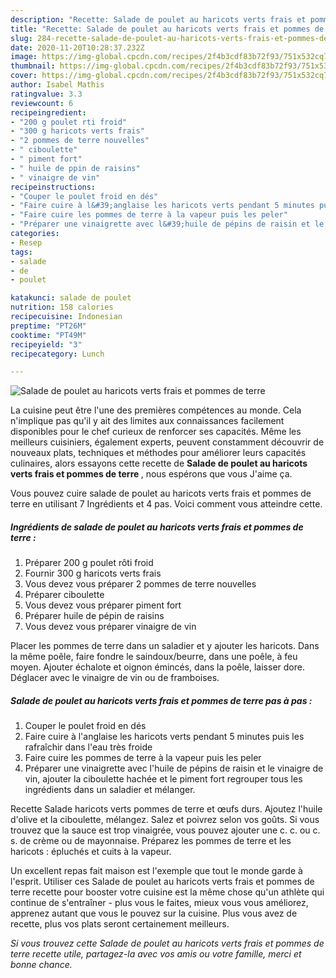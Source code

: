 ```yaml
---
description: "Recette: Salade de poulet au haricots verts frais et pommes de terre"
title: "Recette: Salade de poulet au haricots verts frais et pommes de terre"
slug: 284-recette-salade-de-poulet-au-haricots-verts-frais-et-pommes-de-terre
date: 2020-11-20T10:28:37.232Z
image: https://img-global.cpcdn.com/recipes/2f4b3cdf83b72f93/751x532cq70/salade-de-poulet-au-haricots-verts-frais-et-pommes-de-terre-photo-principale-de-la-recette.jpg
thumbnail: https://img-global.cpcdn.com/recipes/2f4b3cdf83b72f93/751x532cq70/salade-de-poulet-au-haricots-verts-frais-et-pommes-de-terre-photo-principale-de-la-recette.jpg
cover: https://img-global.cpcdn.com/recipes/2f4b3cdf83b72f93/751x532cq70/salade-de-poulet-au-haricots-verts-frais-et-pommes-de-terre-photo-principale-de-la-recette.jpg
author: Isabel Mathis
ratingvalue: 3.3
reviewcount: 6
recipeingredient:
- "200 g poulet rti froid"
- "300 g haricots verts frais"
- "2 pommes de terre nouvelles"
- " ciboulette"
- " piment fort"
- " huile de ppin de raisins"
- " vinaigre de vin"
recipeinstructions:
- "Couper le poulet froid en dés"
- "Faire cuire à l&#39;anglaise les haricots verts pendant 5 minutes puis les rafraîchir dans l&#39;eau très froide"
- "Faire cuire les pommes de terre à la vapeur puis les peler"
- "Préparer une vinaigrette avec l&#39;huile de pépins de raisin et le vinaigre de vin, ajouter la ciboulette hachée et le piment fort regrouper tous les ingrédients dans un saladier et mélanger."
categories:
- Resep
tags:
- salade
- de
- poulet

katakunci: salade de poulet 
nutrition: 158 calories
recipecuisine: Indonesian
preptime: "PT26M"
cooktime: "PT49M"
recipeyield: "3"
recipecategory: Lunch

---
```



![Salade de poulet au haricots verts frais et pommes de terre](https://img-global.cpcdn.com/recipes/2f4b3cdf83b72f93/751x532cq70/salade-de-poulet-au-haricots-verts-frais-et-pommes-de-terre-photo-principale-de-la-recette.jpg)

La cuisine peut être l'une des premières compétences au monde. Cela n'implique pas qu'il y ait des limites aux connaissances facilement disponibles pour le chef curieux de renforcer ses capacités. Même les meilleurs cuisiniers, également experts, peuvent constamment découvrir de nouveaux plats, techniques et méthodes pour améliorer leurs capacités culinaires, alors essayons cette recette de <strong> Salade de poulet au haricots verts frais et pommes de terre </strong>, nous espérons que vous J'aime ça.

<!--inarticleads1-->

Vous pouvez cuire salade de poulet au haricots verts frais et pommes de terre en utilisant 7 Ingrédients et 4 pas. Voici comment vous atteindre cette.

##### Ingrédients de salade de poulet au haricots verts frais et pommes de terre :

1. Préparer 200 g poulet rôti froid
1. Fournir 300 g haricots verts frais
1. Vous devez vous préparer 2 pommes de terre nouvelles
1. Préparer  ciboulette
1. Vous devez vous préparer  piment fort
1. Préparer  huile de pépin de raisins
1. Vous devez vous préparer  vinaigre de vin


Placer les pommes de terre dans un saladier et y ajouter les haricots. Dans la même poêle, faire fondre le saindoux/beurre, dans une poêle, à feu moyen. Ajouter échalote et oignon émincés, dans la poêle, laisser dore. Déglacer avec le vinaigre de vin ou de framboises. 

<!--inarticleads2-->

##### Salade de poulet au haricots verts frais et pommes de terre pas à pas :

1. Couper le poulet froid en dés
1. Faire cuire à l&#39;anglaise les haricots verts pendant 5 minutes puis les rafraîchir dans l&#39;eau très froide
1. Faire cuire les pommes de terre à la vapeur puis les peler
1. Préparer une vinaigrette avec l&#39;huile de pépins de raisin et le vinaigre de vin, ajouter la ciboulette hachée et le piment fort regrouper tous les ingrédients dans un saladier et mélanger.


Recette Salade haricots verts pommes de terre et œufs durs. Ajoutez l&#39;huile d&#39;olive et la ciboulette, mélangez. Salez et poivrez selon vos goûts. Si vous trouvez que la sauce est trop vinaigrée, vous pouvez ajouter une c. c. ou c. s. de crème ou de mayonnaise. Préparez les pommes de terre et les haricots : épluchés et cuits à la vapeur. 

<!--inarticleads1-->

<p>
Un excellent repas fait maison est l'exemple que tout le monde garde à l'esprit. Utiliser ces Salade de poulet au haricots verts frais et pommes de terre recette pour booster votre cuisine est la même chose qu'un athlète qui continue de s'entraîner - plus vous le faites, mieux vous vous améliorez, apprenez autant que vous le pouvez sur la cuisine. Plus vous avez de recette, plus vos plats seront certainement meilleurs.
</p>

<p>
<i>Si vous trouvez cette Salade de poulet au haricots verts frais et pommes de terre recette utile, partagez-la avec vos amis ou votre famille, merci et bonne chance.</i>
</p>
